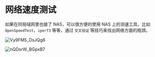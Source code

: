 # 网络速度测试

如果在同局域网里也接了 NAS，可以很方便的使用 NAS 上的测速工具，比如 `OpenSpeedTest`，`iperf3` 等等，通过 `交叉验证` 等技巧来找出网络方面的瓶颈。

![Vy9FM5_DsJQg8](https://img.slarker.me/wiki/Vy9FM5_DsJQg8.png)

![nQDsrW_BGpxB7](https://img.slarker.me/wiki/nQDsrW_BGpxB7.png)
